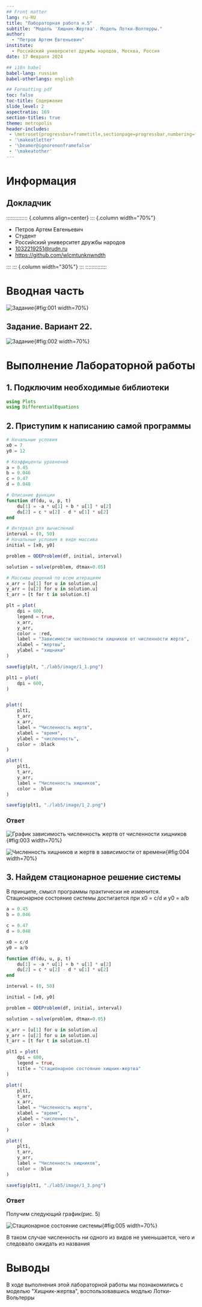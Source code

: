 ```yaml
---
## Front matter
lang: ru-RU
title: "Лабораторная работа н.5"
subtitle: "Модель 'Хищник-Жертва'. Модель Лотки-Волтерры."
author:
  - "Петров Артем Евгеньевич"
institute:
  - Российский университет дружбы народов, Москва, Россия
date: 17 Февраля 2024 

## i18n babel
babel-lang: russian
babel-otherlangs: english

## Formatting pdf
toc: false
toc-title: Содержание
slide_level: 2
aspectratio: 169
section-titles: true
theme: metropolis
header-includes:
 - \metroset{progressbar=frametitle,sectionpage=progressbar,numbering=fraction}
 - '\makeatletter'
 - '\beamer@ignorenonframefalse'
 - '\makeatother'
---
```


# Информация

## Докладчик

:::::::::::::: {.columns align=center}
::: {.column width="70%"}

  * Петров Артем Евгеньевич
  * Студент
  * Российский университет дружбы народов
  * [1032219251@rudn.ru](mailto:1032219251@rudn.ru)
  * <https://github.com/wlcmtunknwndth>

:::
::: {.column width="30%"}
:::
::::::::::::::

# Вводная часть

![Задание](image/1.jpg){#fig:001 width=70%}

## Задание. Вариант 22.

![Задание](image/2.jpg){#fig:002 width=70%}

# Выполнение Лабораторной работы

## 1. Подключим необходимые библиотеки

```Julia
using Plots
using DifferentialEquations
```

## 2. Приступим к написанию самой программы

``` Julia
# Начальные условия
x0 = 7
y0 = 12

# Коэффиценты уравнений
a = 0.45
b = 0.046
c = 0.47
d = 0.048

# Описание функции
function df(du, u, p, t)
    du[1] = -a * u[1] + b * u[1] * u[2]
    du[2] = c * u[2] - d * u[1] * u[2]    
end

# Интервал для вычислений
interval = (0, 50)
# Начальные условия в виде массива
initial = [x0, y0]

problem = ODEProblem(df, initial, interval)

solution = solve(problem, dtmax=0.05)

# Массивы решений по всем итерациям
x_arr = [u[1] for u in solution.u]
y_arr = [u[2] for u in solution.u]
t_arr = [t for t in solution.t]

plt = plot(
    dpi = 600,
    legend = true,
    x_arr,
    y_arr,
    color = :red,
    label = "Зависимости численности хищников от численности жертв",
    xlabel = "жертвы",
    ylabel = "хищники"
)

savefig(plt, "./lab5/image/1_1.png")

plt1 = plot(
    dpi = 600,
)


plot!(
    plt1,
    t_arr,
    x_arr,
    label = "Численность жертв",
    xlabel = "время",
    ylabel = "численность",
    color = :black
)

plot!(
    plt1,
    t_arr,
    y_arr,
    label = "Численность хищников",
    color = :blue    
)

savefig(plt1, "./lab5/image/1_2.png")
```

### Ответ

![График зависимость численность жертв от численности хищников](image/1_1.png){#fig:003 width=70%}


![Численность хищников и жертв в зависимости от времени](image/1_2.png){#fig:004 width=70%}

## 3. Найдем стационарное решение системы

В принципе, смысл программы практически не изменится. Стационарное состояние системы достигается при x0 = c/d и y0 = a/b

```Julia
a = 0.45
b = 0.046

c = 0.47
d = 0.048

x0 = c/d
y0 = a/b

function df(du, u, p, t)
    du[1] = -a * u[1] + b * u[1] * u[2]
    du[2] = c * u[2] - d * u[1] * u[2]    
end

interval = (0, 50)

initial = [x0, y0]

problem = ODEProblem(df, initial, interval)

solution = solve(problem, dtmax=0.05)

x_arr = [u[1] for u in solution.u]
y_arr = [u[2] for u in solution.u]
t_arr = [t for t in solution.t]

plt1 = plot(
    dpi = 600,
    legend = true,
    title = "Стационарное состояние хищник-жертва"
)

plot!(
    plt1,
    t_arr,
    x_arr,
    label = "Численность жертв",
    xlabel = "время",
    ylabel = "численность",
    color = :black
)

plot!(
    plt1,
    t_arr,
    y_arr,
    label = "Численность хищников",
    color = :blue    
)

savefig(plt1, "./lab5/image/1_3.png")
```

### Ответ

Получим следующий график(рис. 5)

![Стационарное состояние системы](image/1_3.png){#fig:005 width=70%}


В таком случае численность ни одного из видов не уменьшается, чего и следовало ожидать из названия

# Выводы
В ходе выполнения этой лабораторной работы мы познакомились с моделью "Хищник-жертва", воспользовавшись модлью Лотки-Вольтерры

